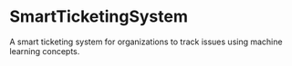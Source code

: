 # SmartTicketingSystem
A smart ticketing system for organizations to track issues using machine learning concepts.
